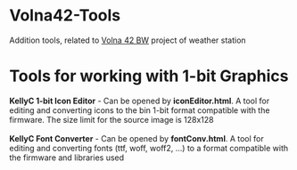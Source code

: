 # Volna42-Tools
Addition tools, related to <a href="https://github.com/NC22/Volna42BW/">Volna 42 BW</a> project of weather station


# Tools for working with 1-bit Graphics

<b>KellyC 1-bit Icon Editor</b> - Can be opened by <b>iconEditor.html</b>. A tool for editing and converting icons to the bin 1-bit format compatible with the firmware. The size limit for the source image is 128x128<br>
<br>
<b>KellyC Font Converter</b> - Can be opened by <b>fontConv.html</b>. A tool for editing and converting fonts (ttf, woff, woff2, ...) to a format compatible with the firmware and libraries used<br>
